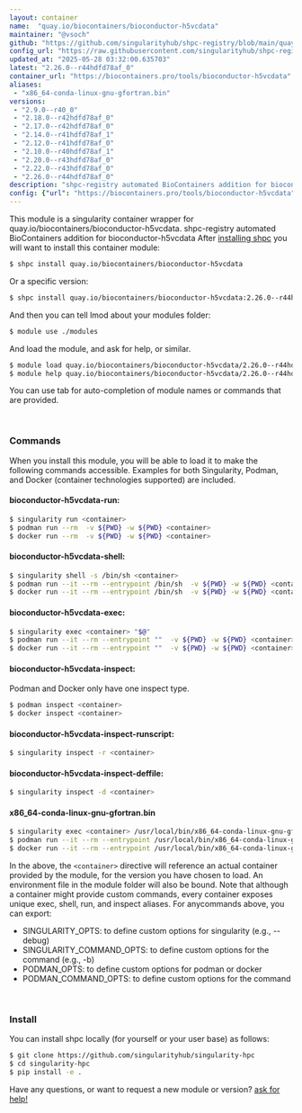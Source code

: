 ```yaml
---
layout: container
name:  "quay.io/biocontainers/bioconductor-h5vcdata"
maintainer: "@vsoch"
github: "https://github.com/singularityhub/shpc-registry/blob/main/quay.io/biocontainers/bioconductor-h5vcdata/container.yaml"
config_url: "https://raw.githubusercontent.com/singularityhub/shpc-registry/main/quay.io/biocontainers/bioconductor-h5vcdata/container.yaml"
updated_at: "2025-05-28 03:32:00.635703"
latest: "2.26.0--r44hdfd78af_0"
container_url: "https://biocontainers.pro/tools/bioconductor-h5vcdata"
aliases:
 - "x86_64-conda-linux-gnu-gfortran.bin"
versions:
 - "2.9.0--r40_0"
 - "2.18.0--r42hdfd78af_0"
 - "2.17.0--r42hdfd78af_0"
 - "2.14.0--r41hdfd78af_1"
 - "2.12.0--r41hdfd78af_0"
 - "2.10.0--r40hdfd78af_1"
 - "2.20.0--r43hdfd78af_0"
 - "2.22.0--r43hdfd78af_0"
 - "2.26.0--r44hdfd78af_0"
description: "shpc-registry automated BioContainers addition for bioconductor-h5vcdata"
config: {"url": "https://biocontainers.pro/tools/bioconductor-h5vcdata", "maintainer": "@vsoch", "description": "shpc-registry automated BioContainers addition for bioconductor-h5vcdata", "latest": {"2.26.0--r44hdfd78af_0": "sha256:2ac39e17e5e4afcd27ad7368b8b59143499c153876121adc56bdd1ba22e2482c"}, "tags": {"2.9.0--r40_0": "sha256:3491c0f8728c3afa2c1f309c1659397097d987e7d3831b93b958ec2b6eeab8c9", "2.18.0--r42hdfd78af_0": "sha256:8305e68b25558f63b6ffc15fd11bbeca0405440e618e8b35c01028c3ec7a32d6", "2.17.0--r42hdfd78af_0": "sha256:483a2dd4974a7cfa3b9cd11921d56a00fb8934df231739b6c1b83556c1883ae2", "2.14.0--r41hdfd78af_1": "sha256:aafc081e8cabb512dea4ebfd3722744547a06064c7f3555563593b7322370ec8", "2.12.0--r41hdfd78af_0": "sha256:c39215130ec727dc4c4062418657dfdf4917340c689bed07dea3d1c04f023060", "2.10.0--r40hdfd78af_1": "sha256:5b66d834739d4e8f868fa580152055aaddff32fcfe3d914002f96d349566c890", "2.20.0--r43hdfd78af_0": "sha256:22a9822bd7ebd7722ade6406cf24b0fccbe1e3cd3a7e0d73c59d3ce7feaae271", "2.22.0--r43hdfd78af_0": "sha256:d6c4afc8c7a967506325c731292614d31566970f8ef600b7be08690601409e9c", "2.26.0--r44hdfd78af_0": "sha256:2ac39e17e5e4afcd27ad7368b8b59143499c153876121adc56bdd1ba22e2482c"}, "docker": "quay.io/biocontainers/bioconductor-h5vcdata", "aliases": {"x86_64-conda-linux-gnu-gfortran.bin": "/usr/local/bin/x86_64-conda-linux-gnu-gfortran.bin"}}
---
```


This module is a singularity container wrapper for quay.io/biocontainers/bioconductor-h5vcdata.
shpc-registry automated BioContainers addition for bioconductor-h5vcdata
After [installing shpc](#install) you will want to install this container module:


```bash
$ shpc install quay.io/biocontainers/bioconductor-h5vcdata
```

Or a specific version:

```bash
$ shpc install quay.io/biocontainers/bioconductor-h5vcdata:2.26.0--r44hdfd78af_0
```

And then you can tell lmod about your modules folder:

```bash
$ module use ./modules
```

And load the module, and ask for help, or similar.

```bash
$ module load quay.io/biocontainers/bioconductor-h5vcdata/2.26.0--r44hdfd78af_0
$ module help quay.io/biocontainers/bioconductor-h5vcdata/2.26.0--r44hdfd78af_0
```

You can use tab for auto-completion of module names or commands that are provided.

<br>

### Commands

When you install this module, you will be able to load it to make the following commands accessible.
Examples for both Singularity, Podman, and Docker (container technologies supported) are included.

#### bioconductor-h5vcdata-run:

```bash
$ singularity run <container>
$ podman run --rm  -v ${PWD} -w ${PWD} <container>
$ docker run --rm  -v ${PWD} -w ${PWD} <container>
```

#### bioconductor-h5vcdata-shell:

```bash
$ singularity shell -s /bin/sh <container>
$ podman run --it --rm --entrypoint /bin/sh  -v ${PWD} -w ${PWD} <container>
$ docker run --it --rm --entrypoint /bin/sh  -v ${PWD} -w ${PWD} <container>
```

#### bioconductor-h5vcdata-exec:

```bash
$ singularity exec <container> "$@"
$ podman run --it --rm --entrypoint ""  -v ${PWD} -w ${PWD} <container> "$@"
$ docker run --it --rm --entrypoint ""  -v ${PWD} -w ${PWD} <container> "$@"
```

#### bioconductor-h5vcdata-inspect:

Podman and Docker only have one inspect type.

```bash
$ podman inspect <container>
$ docker inspect <container>
```

#### bioconductor-h5vcdata-inspect-runscript:

```bash
$ singularity inspect -r <container>
```

#### bioconductor-h5vcdata-inspect-deffile:

```bash
$ singularity inspect -d <container>
```


#### x86_64-conda-linux-gnu-gfortran.bin

```bash
$ singularity exec <container> /usr/local/bin/x86_64-conda-linux-gnu-gfortran.bin
$ podman run --it --rm --entrypoint /usr/local/bin/x86_64-conda-linux-gnu-gfortran.bin   -v ${PWD} -w ${PWD} <container> -c " $@"
$ docker run --it --rm --entrypoint /usr/local/bin/x86_64-conda-linux-gnu-gfortran.bin   -v ${PWD} -w ${PWD} <container> -c " $@"
```



In the above, the `<container>` directive will reference an actual container provided
by the module, for the version you have chosen to load. An environment file in the
module folder will also be bound. Note that although a container
might provide custom commands, every container exposes unique exec, shell, run, and
inspect aliases. For anycommands above, you can export:

 - SINGULARITY_OPTS: to define custom options for singularity (e.g., --debug)
 - SINGULARITY_COMMAND_OPTS: to define custom options for the command (e.g., -b)
 - PODMAN_OPTS: to define custom options for podman or docker
 - PODMAN_COMMAND_OPTS: to define custom options for the command

<br>

### Install

You can install shpc locally (for yourself or your user base) as follows:

```bash
$ git clone https://github.com/singularityhub/singularity-hpc
$ cd singularity-hpc
$ pip install -e .
```

Have any questions, or want to request a new module or version? [ask for help!](https://github.com/singularityhub/singularity-hpc/issues)